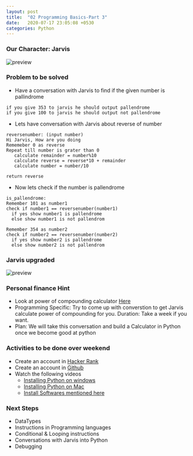 ```yaml
---
layout: post
title:  "02 Programming Basics-Part 3"
date:   2020-07-17 23:05:08 +0530
categories: Python
---
```

### Our Character: Jarvis
![preview](../../../../assets/python04.png)

### Problem to be solved
* Have a conversation with Jarvis to find if the given number is pallindrome
```
if you give 353 to jarvis he should output pallendrome
if you give 100 to jarvis he should output not pallendrome
```

* Lets have conversation with Jarvis about reverse of number
```
reversenumber: (input number)
Hi Jarvis, How are you doing
Rememeber 0 as reverse
Repeat till number is grater than 0
   calculate remainder = number%10
   calculate reverse = reverse*10 + remainder
   calculate number = number/10

return reverse
```

* Now lets check if the number is pallendrome
```
is_pallendrome:
Remember 101 as number1
check if number1 == reversenumber(number1)
  if yes show number1 is pallendrome
  else show number1 is not pallendrom

Remember 354 as number2
check if number2 == reversenumber(number2)
  if yes show number2 is pallendrome
  else show number2 is not pallendrom
```


### Jarvis upgraded
![preview](../../../../assets/python05.png)

### Personal finance Hint
* Look at power of compounding calculator [Here](https://www.moneycontrol.com/personal-finance/tools/magic-of-compounding-tool.html?classic=true)
* Programming Specific: Try to come up with converstion to get Jarvis calculate power of compounding for you. Duration: Take a week if you want.
* Plan: We will take this conversation and build a Calculator in Python once we become good at python

### Activities to be done over weekend
* Create an account in [Hacker Rank](https://www.hackerrank.com/dashboard)
* Create an account in [Github](https://github.com/)
* Watch the following videos
  * [Installing Python on windows](https://www.youtube.com/watch?v=6mtGukS3-08&list=PLuVH8Jaq3mLt7UwV-2SaktPjLwvODDQ54&index=3)
  * [Installing Python on Mac](https://learningthoughts.academy/2020/02/23/installing-python-on-mac/)
  * [Install Softwares mentioned here](https://www.youtube.com/watch?v=mRILfUNbsIo)

### Next Steps
* DataTypes
* Instructions in Programming languages
* Conditional & Looping instructions
* Conversations with Jarvis into Python
* Debugging